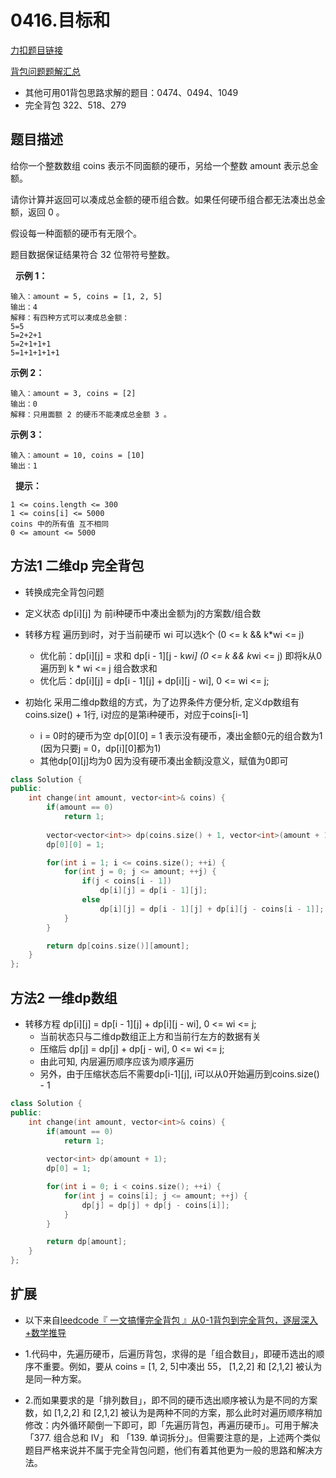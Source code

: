 <p id="零钱兑换II"></p>

# 0416.目标和    

[力扣题目链接](https://leetcode.cn/problems/coin-change-2/)   

[背包问题题解汇总](https://leetcode.cn/problems/target-sum/solution/by-flix-rkb5/)

* 其他可用01背包思路求解的题目：0474、0494、1049
* 完全背包 322、518、279


## 题目描述  

给你一个整数数组 coins 表示不同面额的硬币，另给一个整数 amount 表示总金额。

请你计算并返回可以凑成总金额的硬币组合数。如果任何硬币组合都无法凑出总金额，返回 0 。

假设每一种面额的硬币有无限个。 

题目数据保证结果符合 32 位带符号整数。

 
**示例 1：**

    输入：amount = 5, coins = [1, 2, 5]
    输出：4
    解释：有四种方式可以凑成总金额：
    5=5
    5=2+2+1
    5=2+1+1+1
    5=1+1+1+1+1

**示例 2：**

    输入：amount = 3, coins = [2]
    输出：0
    解释：只用面额 2 的硬币不能凑成总金额 3 。

**示例 3：**

    输入：amount = 10, coins = [10] 
    输出：1
 
**提示：**

    1 <= coins.length <= 300
    1 <= coins[i] <= 5000
    coins 中的所有值 互不相同  
    0 <= amount <= 5000  


## 方法1 二维dp 完全背包  

* 转换成完全背包问题  
* 定义状态  dp[i][j] 为 前i种硬币中凑出金额为j的方案数/组合数  

* 转移方程 遍历到i时，对于当前硬币 wi 可以选k个 (0 <= k && k*wi <= j)
    * 优化前：dp[i][j] = 求和 dp[i - 1][j - k*wi]  (0 <= k && k*wi <= j) 即将k从0遍历到 k * wi <= j 组合数求和  
    * 优化后：dp[i][j] = dp[i - 1][j] + dp[i][j - wi], 0 <= wi <= j;
    
* 初始化 采用二维dp数组的方式，为了边界条件方便分析, 定义dp数组有coins.size() + 1行, i对应的是第i种硬币，对应于coins[i-1]  
    * i = 0时的硬币为空  dp[0][0] = 1 表示没有硬币，凑出金额0元的组合数为1  (因为只要j = 0，dp[i][0]都为1)
    * 其他dp[0][j]均为0  因为没有硬币凑出金额j没意义，赋值为0即可 

```cpp
class Solution {
public:
    int change(int amount, vector<int>& coins) {
        if(amount == 0)
            return 1;
        
        vector<vector<int>> dp(coins.size() + 1, vector<int>(amount + 1));
        dp[0][0] = 1;

        for(int i = 1; i <= coins.size(); ++i) {
            for(int j = 0; j <= amount; ++j) {
                if(j < coins[i - 1])
                    dp[i][j] = dp[i - 1][j];
                else
                    dp[i][j] = dp[i - 1][j] + dp[i][j - coins[i - 1]];
            }
        }

        return dp[coins.size()][amount];
    }
};
```




## 方法2 一维dp数组  

* 转移方程 dp[i][j] = dp[i - 1][j] + dp[i][j - wi], 0 <= wi <= j;
    * 当前状态只与二维dp数组正上方和当前行左方的数据有关  
    * 压缩后 dp[j] = dp[j] + dp[j - wi], 0 <= wi <= j;
    * 由此可知, 内层遍历顺序应该为顺序遍历 
    * 另外，由于压缩状态后不需要dp[i-1][j], i可以从0开始遍历到coins.size() - 1 


```cpp
class Solution {
public:
    int change(int amount, vector<int>& coins) {
        if(amount == 0)
            return 1;
        
        vector<int> dp(amount + 1);
        dp[0] = 1;

        for(int i = 0; i < coins.size(); ++i) {
            for(int j = coins[i]; j <= amount; ++j) {
                dp[j] = dp[j] + dp[j - coins[i]];
            }
        }

        return dp[amount];
    }
};
```

## 扩展  

* 以下来自[leedcode『 一文搞懂完全背包 』从0-1背包到完全背包，逐层深入+数学推导](https://leetcode.cn/problems/coin-change-2/solution/by-flix-e1vv/)

* 1.代码中，先遍历硬币，后遍历背包，求得的是「组合数目」，即硬币选出的顺序不重要。例如，要从 coins = [1, 2, 5]中凑出 55， [1,2,2] 和 [2,1,2] 被认为是同一种方案。
* 2.而如果要求的是「排列数目」，即不同的硬币选出顺序被认为是不同的方案数，如 [1,2,2] 和 [2,1,2] 被认为是两种不同的方案，那么此时对遍历顺序稍加修改：内外循环颠倒一下即可，即「先遍历背包，再遍历硬币」。可用于解决 「377. 组合总和 Ⅳ」 和 「139. 单词拆分」。但需要注意的是，上述两个类似题目严格来说并不属于完全背包问题，他们有着其他更为一般的思路和解决方法。



